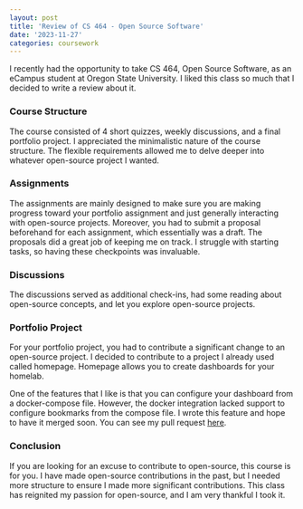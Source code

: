 ```yaml
---
layout: post
title: 'Review of CS 464 - Open Source Software'
date: '2023-11-27'
categories: coursework
---
```



I recently had the opportunity to take CS 464, Open Source Software, as an eCampus student at Oregon State University. 
I liked this class so much that I decided to write a review about it.

### Course Structure

The course consisted of 4 short quizzes, weekly discussions, and a final portfolio project.
I appreciated the minimalistic nature of the course structure.
The flexible requirements allowed me to delve deeper into whatever open-source project I wanted.

### Assignments

The assignments are mainly designed to make sure you are making progress toward your portfolio assignment and just generally interacting with open-source projects. 
Moreover, you had to submit a proposal beforehand for each assignment, which essentially was a draft.
The proposals did a great job of keeping me on track. 
I struggle with starting tasks, so having these checkpoints was invaluable.

### Discussions

The discussions served as additional check-ins, had some reading about open-source concepts, and let you explore open-source projects.

### Portfolio Project

For your portfolio project, you had to contribute a significant change to an open-source project. 
I decided to contribute to a project I already used called homepage. 
Homepage allows you to create dashboards for your homelab. 

One of the features that I like is that you can configure your dashboard from a docker-compose file. 
However, the docker integration lacked support to configure bookmarks from the compose file. 
I wrote this feature and hope to have it merged soon.
You can see my pull request [here](https://github.com/gethomepage/homepage/pull/2367#issuecomment-1827150820).

### Conclusion

If you are looking for an excuse to contribute to open-source, this course is for you. 
I have made open-source contributions in the past, but I needed more structure to ensure I made more significant contributions. 
This class has reignited my passion for open-source, and I am very thankful I took it.
